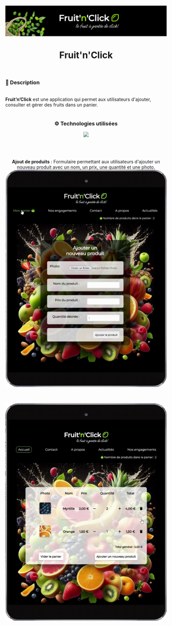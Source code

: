 ![](banner-fruit-click.png)

<h1 align="center">Fruit'n'Click</h1>

<br/>

<h3>📃 Description</h3>
<br/>
<strong>Fruit’n’Click</strong> est une application qui permet aux utilisateurs d'ajouter, consulter et gérer des fruits dans un panier. 

<br/>
</br>

<h3 align="center">⚙️ Technologies utilisées</h3>

<p align="center">
  <a href="https://skillicons.dev">
    <img src="https://skillicons.dev/icons?i=html,css,php,vscode,github,git,docker" />
  </a
</p>
<br/>
<br/>
<br/>
<br/>

<div align="center">

  <strong>Ajout de produits</strong> : Formulaire permettant aux utilisateurs d'ajouter un nouveau produit avec un nom, un    prix, une quantité et une photo.
  <img src="./fruit-n-click11.png"/>

  <br/>
  <br/>

  <img src="./fruit-n-click12.png"/>


</div>
